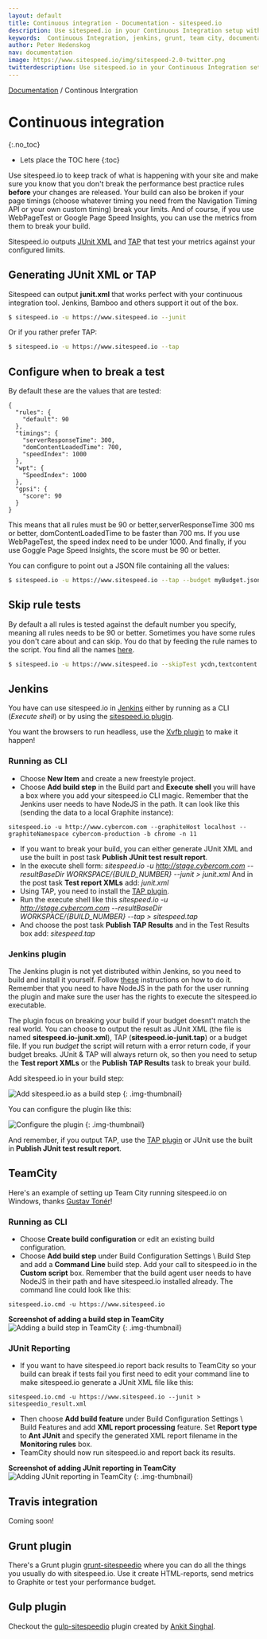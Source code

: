 ```yaml
---
layout: default
title: Continuous integration - Documentation - sitespeed.io
description: Use sitespeed.io in your Continuous Integration setup with Jenkins, Grunt or Team City.
keywords:  Continuous Integration, jenkins, grunt, team city, documentation, web performance, sitespeed.io
author: Peter Hedenskog
nav: documentation
image: https://www.sitespeed.io/img/sitespeed-2.0-twitter.png
twitterdescription: Use sitespeed.io in your Continuous Integration setup.
---
```

[Documentation](/documentation/) / Continous Intergration

# Continuous integration
{:.no_toc}

* Lets place the TOC here
{:toc}

Use sitespeed.io to keep track of what is happening with your site and make sure you know that you don't break the performance best practice rules **before** your changes are released.
Your build can also be broken if your page timings (choose whatever timing you need from the Navigation Timing API or your own custom timing) break your limits. And of course, if you use WebPageTest or Google Page Speed Insights, you can use the metrics from them to break your build.

Sitespeed.io outputs [JUnit XML](http://help.catchsoftware.com/display/ET/JUnit+Format) and [TAP](http://testanything.org/) that test your metrics against your configured limits.


## Generating JUnit XML or TAP
Sitespeed can output **junit.xml** that works perfect with your continuous integration tool. Jenkins, Bamboo and others support it out of the box.

~~~bash
$ sitespeed.io -u https://www.sitespeed.io --junit
~~~

Or if you rather prefer TAP:

~~~bash
$ sitespeed.io -u https://www.sitespeed.io --tap
~~~

## Configure when to break a test
By default these are the values that are tested:

~~~
{
  "rules": {
    "default": 90
  },
  "timings": {
    "serverResponseTime": 300,
    "domContentLoadedTime": 700,
    "speedIndex": 1000
  },
  "wpt": {
    "SpeedIndex": 1000
  },
  "gpsi": {
    "score": 90
  }
}
~~~

This means that all rules must be 90 or better,serverResponseTime 300 ms or better,
domContentLoadedTime to be faster than 700 ms. If you use WebPageTest, the speed index need to be under 1000. And finally, if you use Goggle Page Speed Insights, the score must be 90 or better.


You can configure to point out a JSON file containing all the values:

~~~bash
$ sitespeed.io -u https://www.sitespeed.io --tap --budget myBudget.json
~~~

## Skip rule tests
By default a all rules is tested against the default number you specify, meaning all rules needs to be 90 or better. Sometimes you have some rules you don't care about and can skip. You do that by feeding the rule names to the script. You find all the names [here](https://github.com/sitespeedio/yslow/blob/master/src/common/rulesets/ruleset_sitespeed.js).

~~~bash
$ sitespeed.io -u https://www.sitespeed.io --skipTest ycdn,textcontent --tap
~~~

## Jenkins
You have can use sitespeed.io in [Jenkins](http://jenkins-ci.org/") either by running as a CLI (*Execute shell*) or by using the [sitespeed.io plugin](https://github.com/sitespeedio/jenkins.sitespeed.io).

You want the browsers to run headless, use the [Xvfb plugin](https://wiki.jenkins-ci.org/display/JENKINS/Xvfb+Plugin) to make it happen!


### Running as CLI

* Choose **New Item** and create a new freestyle project.
* Choose **Add build step** in the Build part and **Execute shell** you will have a box where you add your sitespeed.io CLI magic. Remember that the Jenkins user needs to have NodeJS in the path. It can look like this (sending the data to a local Graphite instance):

~~~
sitespeed.io -u http://www.cybercom.com --graphiteHost localhost --graphiteNamespace cybercom-production -b chrome -n 11
~~~

* If you want to break your build, you can either generate JUnit XML and use the built in post task **Publish JUnit test result report**.
* In the execute shell form: *sitespeed.io -u http://stage.cybercom.com --resultBaseDir ${WORKSPACE}/${BUILD_NUMBER} --junit > junit.xml* And in the post task **Test report XMLs** add: *junit.xml*
* Using TAP, you need to install the [TAP plugin](https://wiki.jenkins-ci.org/display/JENKINS/TAP+Plugin).
* Run the execute shell like this *sitespeed.io -u http://stage.cybercom.com --resultBaseDir ${WORKSPACE}/${BUILD_NUMBER} --tap > sitespeed.tap*
* And choose the post task **Publish TAP Results** and in the Test Results box add: *sitespeed.tap*

### Jenkins plugin
The Jenkins plugin is not yet distributed within Jenkins, so you need to build and install it yourself. Follow [these](https://github.com/sitespeedio/jenkins.sitespeed.io#how-to-run-in-jenkins) instructions on how to do it. Remember that you need to have NodeJS in the path for the user running the plugin and make sure the user has the rights to execute the sitespeed.io executable.

The plugin focus on breaking your build if your budget doesnt't match the real world. You can choose to output the result as JUnit XML (the file is named **sitespeed.io-junit.xml**), TAP (**sitespeed.io-junit.tap**) or a budget file. If you run *budget* the script will return with a error return code, if your budget breaks. JUnit & TAP will always return ok, so then you need to setup the **Test report XMLs** or the **Publish TAP Results** task to break your build.


Add sitespeed.io in your build step:

![Add sitespeed.io as a build step](add-build-step-jenkins.png)
{: .img-thumbnail}

You can configure the plugin like this:

![Configure the plugin](jenkins-plugin-configuration.png)
{: .img-thumbnail}

And remember, if you output TAP, use the [TAP plugin](https://wiki.jenkins-ci.org/display/JENKINS/TAP+Plugin) or JUnit use the built in **Publish JUnit test result report**.

## TeamCity

Here's an example of setting up Team City running sitespeed.io on Windows, thanks [Gustav Tonér](https://github.com/gazab)!

### Running as CLI

* Choose **Create build configuration** or edit an existing build configuration.
* Choose **Add build step** under Build Configuration Settings \ Build Step and add a **Command Line** build step. Add your call to sitespeed.io in the **Custom script** box. Remember that the build agent user needs to have NodeJS in their path and have sitespeed.io installed already. The command line could look like this:

~~~
sitespeed.io.cmd -u https://www.sitespeed.io
~~~

**Screenshot of adding a build step in TeamCity**
![Adding a build step in TeamCity](teamcity-build-step.png)
{: .img-thumbnail}

### JUnit Reporting
* If you want to have sitespeed.io report back results to TeamCity so your build can break if tests fail you first need to edit your command line to make sitespeed.io generate a JUnit XML file like this:
~~~
sitespeed.io.cmd -u https://www.sitespeed.io --junit > sitespeedio_result.xml
~~~
* Then choose **Add build feature** under Build Configuration Settings \ Build Features and add **XML report processing** feature. Set **Report type** to **Ant JUnit** and specify the generated XML report filename in the **Monitoring rules** box.
* TeamCity should now run sitespeed.io and report back its results.

**Screenshot of adding JUnit reporting in TeamCity**
![Adding JUnit reporting in TeamCity](teamcity-build-feature.png)
{: .img-thumbnail}

## Travis integration
Coming soon!


## Grunt plugin
There's a Grunt plugin [grunt-sitespeedio](https://github.com/sitespeedio/grunt-sitespeedio) where you can do all the things you usually do with sitespeed.io. Use it create HTML-reports, send metrics to Graphite or test your performance budget.

## Gulp plugin
Checkout the  [gulp-sitespeedio](https://www.npmjs.com/package/gulp-sitespeedio) plugin created by [Ankit Singhal](https://github.com/dreamzmaster).
